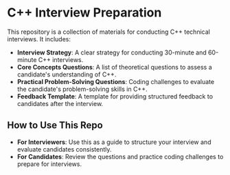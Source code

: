# C++ Interview Preparation

This repository is a collection of materials for conducting C++ technical interviews. It includes:

- **Interview Strategy**: A clear strategy for conducting 30-minute and 60-minute C++ interviews.
- **Core Concepts Questions**: A list of theoretical questions to assess a candidate's understanding of C++.
- **Practical Problem-Solving Questions**: Coding challenges to evaluate the candidate's problem-solving skills in C++.
- **Feedback Template**: A template for providing structured feedback to candidates after the interview.

## How to Use This Repo

- **For Interviewers**: Use this as a guide to structure your interview and evaluate candidates consistently.
- **For Candidates**: Review the questions and practice coding challenges to prepare for interviews.
